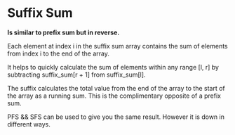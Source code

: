 # Suffix Sum

**Is similar to prefix sum but in reverse.**

Each element at index i in the suffix sum array contains the sum of elements from index i to the end of the array.

It helps to quickly calculate the sum of elements within any range [l, r] by subtracting suffix_sum[r + 1] from suffix_sum[l].

The suffix calculates the total value from the end of the array to the start of the array as a running sum. This is the complimentary opposite of a prefix sum.

PFS && SFS can be used to give you the same result. However it is down in different ways.
